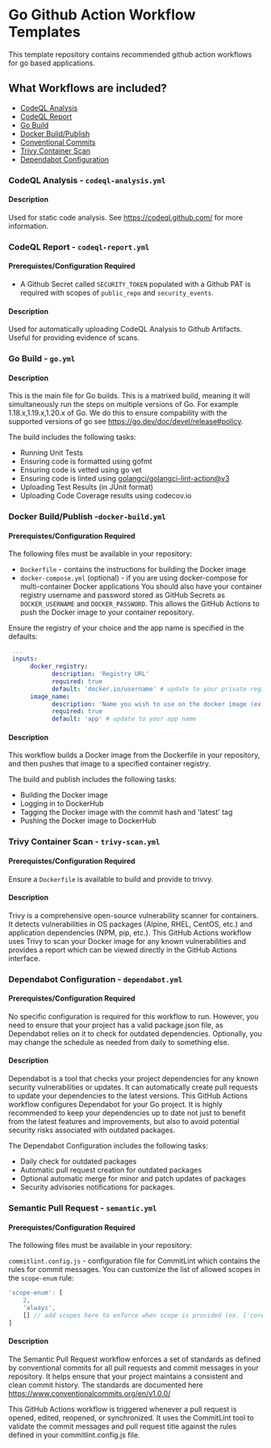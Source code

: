 # Go Github Action Workflow Templates

This template repository contains recommended github action workflows for go based applications.
## What Workflows are included?

- [CodeQL Analysis](#codeql-analysis)
- [CodeQL Report](#codeql-report)
- [Go Build](#go-build)
- [Docker Build/Publish](#docker-buildpublish)
- [Conventional Commits](#conventional-commits)
- [Trivy Container Scan](#trivy-scan)
- [Dependabot Configuration](#dependabot-configuration)

### CodeQL Analysis - `codeql-analysis.yml`
#### Description

Used for static code analysis. See https://codeql.github.com/ for more information.

### CodeQL Report - `codeql-report.yml`
#### Prerequistes/Configuration Required

- A Github Secret called `SECURITY_TOKEN` populated with a Github PAT is required with scopes of `public_repo` and `security_events`.

#### Description

Used for automatically uploading CodeQL Analysis to Github Artifacts. Useful for providing evidence of scans.

### Go Build - `go.yml`

#### Description

This is the main file for Go builds. This is a matrixed build, meaning it will simultaneously run the steps on multiple versions of Go. For example 1.18.x,1.19.x,1.20.x of Go. We do this to ensure compability with the supported versions of go see https://go.dev/doc/devel/release#policy. 

The build includes the following tasks:

- Running Unit Tests
- Ensuring code is formatted using gofmt
- Ensuring code is vetted using go vet 
- Ensuring code is linted using [golangci/golangci-lint-action@v3](https://github.com/golangci/golangci-lint-action/tree/v3/)
- Uploading Test Results (in JUnit format)
- Uploading Code Coverage results using codecov.io

### Docker Build/Publish -`docker-build.yml`

#### Prerequistes/Configuration Required

The following files must be available in your repository:

- `Dockerfile` - contains the instructions for building the Docker image
- `docker-compose.yml` (optional) - if you are using docker-compose for multi-container Docker applications
  You should also have your container registry username and password stored as GitHub Secrets as `DOCKER_USERNAME` and `DOCKER_PASSWORD`. This allows the GitHub Actions to push the Docker image to your container repository.

Ensure the registry of your choice and the app name is specified in the defaults:

```yaml
 ...
 inputs:
      docker_registry:
            description: 'Registry URL'
            required: true
            default: 'docker.io/username' # update to your private registry
      image_name:
            description: 'Name you wish to use on the docker image (ex. myapp). This will be tagged with :latest, and the git sha'
            required: true
            default: 'app' # update to your app name
```

#### Description

This workflow builds a Docker image from the Dockerfile in your repository, and then pushes that image to a specified container registry.

The build and publish includes the following tasks:

- Building the Docker image
- Logging in to DockerHub
- Tagging the Docker image with the commit hash and 'latest' tag
- Pushing the Docker image to DockerHub

### Trivy Container Scan - `trivy-scan.yml`

#### Prerequistes/Configuration Required

Ensure a `Dockerfile` is available to build and provide to trivvy.

#### Description

Trivy is a comprehensive open-source vulnerability scanner for containers. It detects vulnerabilities in OS packages (Alpine, RHEL, CentOS, etc.) and application dependencies (NPM, pip, etc.). This GitHub Actions workflow uses Trivy to scan your Docker image for any known vulnerabilities and provides a report which can be viewed directly in the GitHub Actions interface.

### Dependabot Configuration - `dependabot.yml`

#### Prerequistes/Configuration Required

No specific configuration is required for this workflow to run. However, you need to ensure that your project has a valid package.json file, as Dependabot relies on it to check for outdated dependencies. Optionally, you may change the schedule as needed from daily to something else.

#### Description

Dependabot is a tool that checks your project dependencies for any known security vulnerabilities or updates. It can automatically create pull requests to update your dependencies to the latest versions. This GitHub Actions workflow configures Dependabot for your Go project. It is highly recommended to keep your dependencies up to date not just to benefit from the latest features and improvements, but also to avoid potential security risks associated with outdated packages.

The Dependabot Configuration includes the following tasks:

- Daily check for outdated packages
- Automatic pull request creation for outdated packages
- Optional automatic merge for minor and patch updates of packages
- Security advisories notifications for packages.

### Semantic Pull Request - `semantic.yml`

#### Prerequistes/Configuration Required

The following files must be available in your repository:

`commitlint.config.js` - configuration file for CommitLint which contains the rules for commit messages. You can customize the list of allowed scopes in the `scope-enum` rule:

```js
'scope-enum': [
    2,
    'always',
    [] // add scopes here to enforce when scope is provided (ex. ['core','api','startup'])
]
```

#### Description

The Semantic Pull Request workflow enforces a set of standards as defined by conventional commits for all pull requests and commit messages in your repository. It helps ensure that your project maintains a consistent and clean commit history. The standards are documented here https://www.conventionalcommits.org/en/v1.0.0/

This GitHub Actions workflow is triggered whenever a pull request is opened, edited, reopened, or synchronized. It uses the CommitLint tool to validate the commit messages and pull request title against the rules defined in your commitlint.config.js file.
